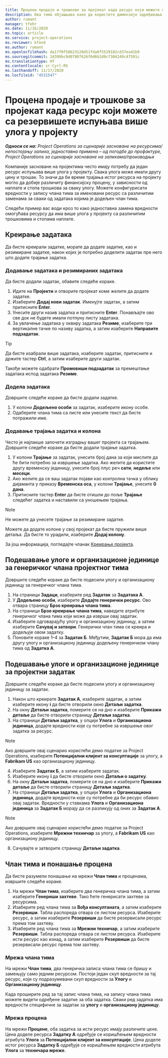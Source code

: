```yaml
---
title: Процена продаје и трошкове за пројекат када ресурс који можете са резервишете испуњава више улога у пројекту
description: Ова тема објашњава како да користите димензије одређивања цена за подршку проценама цена и трошкова за ресурс који испуњава више улога у пројекту.
author: rumant
manager: tfehr
ms.date: 11/16/2020
ms.topic: article
ms.service: project-operations
ms.reviewer: kfend
ms.author: rumant
ms.openlocfilehash: da17f0f58623128d51fda0f5529182cd37ea41b9
ms.sourcegitcommit: 2d399bc9d07807626f0d6b2d0cf304240c47591c
ms.translationtype: HT
ms.contentlocale: sr-Cyrl-RS
ms.lasthandoff: 11/17/2020
ms.locfileid: "4531547"
---
```

# <a name="estimate-project-sales-and-costs-when-a-bookable-resource-fills-multiple-roles-on-a-project"></a>Процена продаје и трошкове за пројекат када ресурс који можете са резервишете испуњава више улога у пројекту 

_**Односи се на:** Project Operations за сценарије засноване на ресурсима/непостојању залиха, једноставна примена – од погодбе до профактуре, Project Operations за сценарије засноване на залихама/производњи_ 

Компаније засноване на пројектима често имају потребу да један ресурс испуњава више улога у пројекту. Свака улога може имати другу цену и трошак. То значи да би време трајања истог ресурса на пројекту могло да добије различиту финансијску процену, у зависности од наплате и стопа трошкова за сваку улогу. Можете конфигурисати вредности у запису члана тима за именовани ресурс са различитим заменама за сваки од задатака којима је додељен члан тима.

Следећи пример вас води кроз то како једноставна замена вредности омогућава ресурсу да има више улога у пројекту са различитим трошковима и стопама наплате.

## <a name="create-tasks"></a>Креирање задатака
Да бисте креирали задатке, морате да додате задатке, као и резимиране задатке, након којих је потребно доделити задатак пре него што додате трајање задатка. 

### <a name="add-tasks-and-summary-tasks"></a>Додавање задатака и резимираних задатака
Да бисте додали задатак, обавите следеће кораке.

1. Идите на **Пројекти** и отворите пројекат коме желите да додате задатке.
2. Изаберите **Додај нови задатак**. Именујте задатак, а затим притисните **Enter**.
3. Унесите други назив задатка и притисните **Enter**. Понављајте ово све док не будете имали потпуну листу задатака.
3. За увлачење задатака у оквиру задатака **Резиме**, изаберите три вертикалне тачке по називу задатка, а затим изаберите **Направите подзадатак**. 

  > [!TIP]
  > Да бисте изабрали више задатака, изаберите задатак, притисните и држите тастер **Ctrl**, а затим изаберите други задатак.
  >
  > Такође можете одабрати **Промовиши подзадатак** за премештање задатака испод задатака **Резиме**.

### <a name="assign-tasks"></a>Додела задатака

Довршите следеће кораке да бисте додали задатке.

1. У колони **Додељено особи** за задатак, изаберите икону особе.
2. Одаберите члана тима са листе или унесите текст да бисте потражили име.

### <a name="add-task-duration-and-columns"></a>Додавање трајања задатка и колона

Често је најлакше започети изградњу вашег пројекта са трајањем. Довршите следеће кораке да бисте додали трајање задатка.

1. У колони **Трајање** за задатак, унесите број дана за који мислите да ће бити потребно за извршење задатка. Ако желите да користите другу временску јединицу, унесите број плус реч **сати**, **недеље** или **месеци**.
2. Ако желите да се ваш задатак појави као контролна тачка у облику дијаманта у приказу **Временска оса**, у колони **Трајање**, унесите **0 дана**.
3. Притисните тастер **Enter** да бисте отишли до поље **Трајање** следећег задатка и наставили са уношењем трајања.

  > [!NOTE]
  > Не можете да унесете трајање за резимиране задатке.

Можете да додате колоне у свој пројекат да бисте пружили више детаља. Да бисте то урадили, изаберите **Додај колону**. 

За још информација, погледајте чланак [Креирање пројекта](https://support.microsoft.com/en-us/office/create-a-project-a5b5e823-fb2e-45fd-be00-7d84422d9749).

## <a name="set-up-the-role-and-organization-unit-for-a-generic-project-team-member"></a>Подешавање улоге и организационе јединице за генеричког члана пројектног тима
Довршите следеће кораке да бисте подесили улогу и организациону јединицу за генеричког члана тима.

1. На страници **Задаци**, изаберите ред **Задатак** за **Задатака А**. 
2. У **Додељено особи**, изаберите **Додајте генерички ресурс**. Ово отвара страницу **Брзо креирања члана тима**.
3. На страници **Брзо креирање члана тима**, наведите атрибуте генеричког члана тима који може да изврши овај задатак.
4. Изаберите одговарајућу улогу и организациону јединицу, а затим изаберите **Сачувај и затвори**. Генерички члан тима се креира и додељује овом задатку. 
5. Поновите кораке 1–4 за **Задатак Б**. Међутим, **Задатак Б** мора да има другу улогу и организациону јединицу додељену генеричком члану тима од **Задатка А**. 

## <a name="set-up-the-role-and-organization-unit-for-a-project-task"></a>Подешавање улоге и организационе јединице за пројектни задатак
Довршите следеће кораке да бисте подесили улогу и организациону јединицу за задатак.

1. Након што креирате **Задатак А**, изаберите задатак, а затим изаберите икону **i** да бисте отворили окно **Детаљи задатка**. 
2. На окну **Детаљи задатка**, померите се на дно и изаберите **Прикажи детаље** да бисте отворили страницу **Детаљи задатка**.
3. На страници **Детаљи задатка**, у опцији **Улога** и **Организациона јединица**, додајте вредности које су потребне за извршење овог задатка за ресурс. 

  > [!NOTE]
  > Ако довршите овај сценарио користећи демо податке за Project Operations, изаберите **Потенцијални клијент за консултације** за улогу, а **Fabrikam US** као организациону јединицу.

4. Изаберите **Задатак Б**, а затим изаберите задатак.
5. Изаберите икону **i** да бисте отворили окно **Детаљи о задатку**. 
6. На окну **Детаљи задатка**, померите се на дно и изаберите **Прикажи детаље** да бисте отворили страницу **Детаљи задатка**.
7. На страници **Детаљи задатка**, у опцији **Улога** и **Организациона јединица**, додајте вредности које су потребне да би ресурс обавио овај задатак. Вредности у ставкама **Улога** и **Организациона јединица** за **Задатак Б** морају да се разликују од оних за **Задатак А**. 

  > [!NOTE]
  > Ако довршите овај сценарио користећи демо податке за Project Operations, изаберите **Мрежни техничар** за улогу, а **Fabrikam US** као организациону јединицу.

8. Сачувајте и затворите страницу **Детаљи задатка**. 

## <a name="team-member-and-estimates-behavior"></a>Члан тима и понашање процена 
Да бисте разумели понашање на мрежи **Члан тима** и проценама, извршите следеће кораке.

1. На мрежи **Члан тима**, изаберите два генеричка члана тима, а затим изаберите **Генериши захтеве**. Тако ћете генерисати захтеве за ресурсима. 
2. Изаберите ред члана тима за **Вођа консултаната**, а затим изаберите **Резервиши**. Табла распореда отвара се листом ресурса. Изаберите ресурс, а затим изаберите **Резервиши** да бисте резервисали ресурс према том захтеву.
3. Изаберите ред члана тима за **Мрежни техничар**, а затим изаберите **Резервиши**. Табла распореда отвара се листом ресурса. Изаберите исти ресурс као изнад, а затим изаберите **Резервиши** да бисте резервисали ресурс према том захтеву.

### <a name="team-member-grid"></a>Мрежа члана тима 

На мрежи **Члан тима**, два генеричка записа члана тима се бришу и замењују само једним ресурсом. Постоји један скуп вредности за тај ресурс, који су подразумевани скуп вредности за **Улогу** и **Организациону јединицу**.

Када проширите ред за тај запис члана тима, на запису члана тима можете видети одређене задатке за оба задатка. Сваки ред задатка има вредности специфичне за задатак за **улогу** и **организациону јединицу**. 

### <a name="estimates-grid"></a>Мрежа процена 

На мрежи **Процене**, оба задатка за исти ресурс имају различите цене. Цена доделе ресурса **Задатку А** одређује се коришћењем вредности атрибута **Улога** за **Потенцијални клијент за консултације**. Цена доделе истог ресурса **Задатку Б** одређује се коришћењем вредности атрибута **Улога** за **техничара мреже**.
